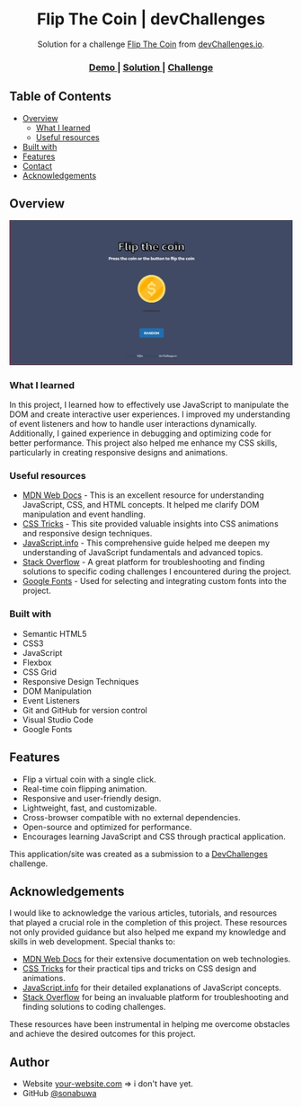 <!-- Please update value in the {}  -->

<h1 align="center">Flip The Coin | devChallenges</h1>

<div align="center">
   Solution for a challenge <a href="https://devchallenges.io/challenge/flip-the-coin" target="_blank">Flip The Coin</a> from <a href="http://devchallenges.io" target="_blank">devChallenges.io</a>.
</div>

<div align="center">
  <h3>
    <a href="{https://your-demo-link.your-domain}">
      Demo
    </a>
    <span> | </span>
    <a href="{https://your-url-to-the-solution}">
      Solution
    </a>
    <span> | </span>
    <a href="https://devchallenges.io/challenge/flip-the-coin">
      Challenge
    </a>
  </h3>
</div>

<!-- TABLE OF CONTENTS -->

## Table of Contents

- [Overview](#overview)
  - [What I learned](#what-i-learned)
  - [Useful resources](#useful-resources)
- [Built with](#built-with)
- [Features](#features)
- [Contact](#contact)
- [Acknowledgements](#acknowledgements)

<!-- OVERVIEW -->

## Overview

![screenshot](resources\help.png)

### What I learned

In this project, I learned how to effectively use JavaScript to manipulate the DOM and create interactive user experiences. I improved my understanding of event listeners and how to handle user interactions dynamically. Additionally, I gained experience in debugging and optimizing code for better performance. This project also helped me enhance my CSS skills, particularly in creating responsive designs and animations.

### Useful resources

- [MDN Web Docs](https://developer.mozilla.org/) - This is an excellent resource for understanding JavaScript, CSS, and HTML concepts. It helped me clarify DOM manipulation and event handling.
- [CSS Tricks](https://css-tricks.com/) - This site provided valuable insights into CSS animations and responsive design techniques.
- [JavaScript.info](https://javascript.info/) - This comprehensive guide helped me deepen my understanding of JavaScript fundamentals and advanced topics.
- [Stack Overflow](https://stackoverflow.com/) - A great platform for troubleshooting and finding solutions to specific coding challenges I encountered during the project.
- [Google Fonts](https://fonts.google.com/) - Used for selecting and integrating custom fonts into the project.

>

### Built with

- Semantic HTML5
- CSS3
- JavaScript
- Flexbox
- CSS Grid
- Responsive Design Techniques
- DOM Manipulation
- Event Listeners
- Git and GitHub for version control
- Visual Studio Code
- Google Fonts

## Features

- Flip a virtual coin with a single click.
- Real-time coin flipping animation.
- Responsive and user-friendly design.
- Lightweight, fast, and customizable.
- Cross-browser compatible with no external dependencies.
- Open-source and optimized for performance.
- Encourages learning JavaScript and CSS through practical application.

This application/site was created as a submission to a [DevChallenges](https://devchallenges.io/challenges-dashboard) challenge.

## Acknowledgements

I would like to acknowledge the various articles, tutorials, and resources that played a crucial role in the completion of this project. These resources not only provided guidance but also helped me expand my knowledge and skills in web development. Special thanks to:

- [MDN Web Docs](https://developer.mozilla.org/) for their extensive documentation on web technologies.
- [CSS Tricks](https://css-tricks.com/) for their practical tips and tricks on CSS design and animations.
- [JavaScript.info](https://javascript.info/) for their detailed explanations of JavaScript concepts.
- [Stack Overflow](https://stackoverflow.com/) for being an invaluable platform for troubleshooting and finding solutions to coding challenges.

These resources have been instrumental in helping me overcome obstacles and achieve the desired outcomes for this project.

## Author

- Website [your-website.com](https://{your-web-site-link}) => i don't have yet.
- GitHub [@sonabuwa](https://github.com/sonabuwa)
